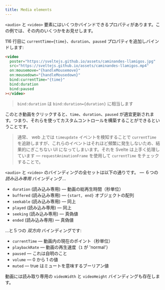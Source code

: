 ```yaml
---
title: Media elements
---
```


`<audio>` と `<video>` 要素にはいくつかバインドできるプロパティがあります。この例では、その内のいくつかをお見せします。

116 行目に `currentTime={time}`、`duration`、`paused` プロパティを追加しバインドします:

```html
<video
  poster="https://sveltejs.github.io/assets/caminandes-llamigos.jpg"
  src="https://sveltejs.github.io/assets/caminandes-llamigos.mp4"
  on:mousemove="{handleMousemove}"
  on:mousedown="{handleMousedown}"
  bind:currentTime="{time}"
  bind:duration
  bind:paused
></video>
```

> `bind:duration` は `bind:duration={duration}` に相当します

このとき動画をクリックすると、`time`、`duration`、`paused` が適宜更新されます。つまり、それらを使ってカスタムコントロールを構築することができるということです。

> 通常、 web 上では `timeupdate` イベントを検知することで `currentTime` を追跡しますが、これらのイベントはそれほど頻繁に発生しないため、結果的にぎこちない UI になってしまいます。それを Svelte は上手く処理しています — `requestAnimationFrame` を使用して `currentTime` をチェックすることで。

`<audio>` と `<video>` のバインディングの全セットは以下の通りです。 — ６つの _読み込み専用_ バインディング...

- `duration` (読み込み専用) — 動画の総再生時間（秒単位）
- `buffered` (読み込み専用) — `{start, end}` オブジェクトの配列
- `seekable` (読み込み専用) — 同上
- `played` (読み込み専用) — 同上
- `seeking` (読み込み専用) — 真偽値
- `ended` (読み込み専用) — 真偽値

...と５つの _双方向_ バインディングです:

- `currentTime` — 動画内の現在のポイント（秒単位）
- `playbackRate` — 動画の再生速度（`1` が 'normal'）
- `paused` — これは自明のこと
- `volume` — 0 から 1 の値
- `muted` — true はミュートを意味するブーリアン値

動画には読み取り専用の `videoWidth` と `videoHeight` バインディングも存在します。
